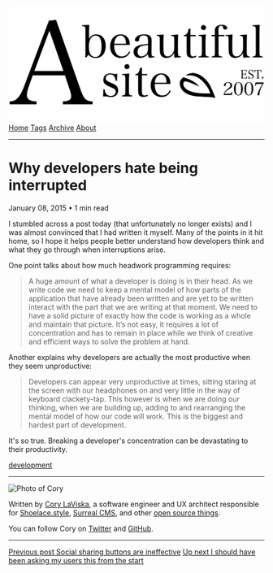 <a href="../../index.html" class="header-link"><img src="../../images/logos/wordmark.svg" alt="A Beautiful Site" class="wordmark" /></a> <a href="../../index.html" class="nav-item">Home</a> <a href="../../tags/index.html" class="nav-item">Tags</a> <a href="../index.html" class="nav-item">Archive</a> <a href="../../about/index.html" class="nav-item">About</a>

------------------------------------------------------------------------

Why developers hate being interrupted
=====================================

January 08, 2015 • 1 min read

I stumbled across a post today (that unfortunately no longer exists) and I was almost convinced that I had written it myself. Many of the points in it hit home, so I hope it helps people better understand how developers think and what they go through when interruptions arise.

One point talks about how much headwork programming requires:

> A huge amount of what a developer is doing is in their head. As we write code we need to keep a mental model of how parts of the application that have already been written and are yet to be written interact with the part that we are writing at that moment. We need to have a solid picture of exactly how the code is working as a whole and maintain that picture. It’s not easy, it requires a lot of concentration and has to remain in place while we think of creative and efficient ways to solve the problem at hand.

Another explains why developers are actually the most productive when they seem unproductive:

> Developers can appear very unproductive at times, sitting staring at the screen with our headphones on and very little in the way of keyboard clackety-tap. This however is when we are doing our thinking, when we are building up, adding to and rearranging the mental model of how our code will work. This is the biggest and hardest part of development.

It's so true. Breaking a developer's concentration can be devastating to their productivity.

<a href="../../tags/development/index.html" class="post-tag">development</a>

------------------------------------------------------------------------

<img src="http://0.gravatar.com/avatar/bf1b3b95fd5b096a3592247c29667b33?s=512" alt="Photo of Cory" class="avatar avatar-small" />

Written by [Cory LaViska](../../index-4.html), a software engineer and UX architect responsible for [Shoelace.style](https://shoelace.style/), [Surreal CMS](https://www.surrealcms.com/), and other [open source things](https://github.com/claviska).

You can follow Cory on [Twitter](https://twitter.com/claviska) and [GitHub](https://github.com/claviska).

------------------------------------------------------------------------

<a href="../social-sharing-buttons-are-ineffective/index.html" class="post-nav-previous"><span class="small">Previous post</span> Social sharing buttons are ineffective</a> <a href="../i-should-have-been-asking-my-users-this-from-the-start/index.html" class="post-nav-next"><span class="small">Up next</span> I should have been asking my users this from the start</a>
